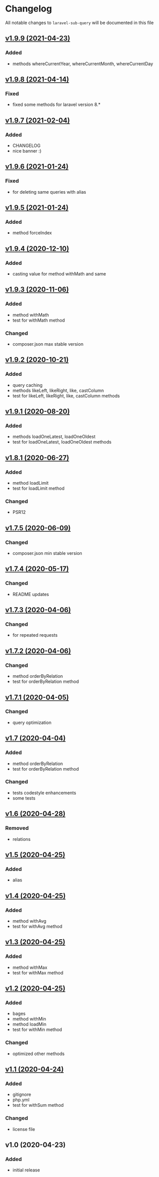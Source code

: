 # Changelog

All notable changes to `laravel-sub-query` will be documented in this file

## [v1.9.9 (2021-04-23)](https://github.com/Alexmg86/laravel-sub-query/compare/v1.9.8...v1.9.9)
### Added
- methods whereCurrentYear, whereCurrentMonth, whereCurrentDay

## [v1.9.8 (2021-04-14)](https://github.com/Alexmg86/laravel-sub-query/compare/v1.9.7...v1.9.8)
### Fixed
- fixed some methods for laravel version 8.*

## [v1.9.7 (2021-02-04)](https://github.com/Alexmg86/laravel-sub-query/compare/v1.9.6...v1.9.7)
### Added
- CHANGELOG
- nice banner :)

## [v1.9.6 (2021-01-24)](https://github.com/Alexmg86/laravel-sub-query/compare/v1.9.5...v1.9.6)
### Fixed
- for deleting same queries with alias

## [v1.9.5 (2021-01-24)](https://github.com/Alexmg86/laravel-sub-query/compare/v1.9.4...v1.9.5)
### Added
- method forceIndex

## [v1.9.4 (2020-12-10)](https://github.com/Alexmg86/laravel-sub-query/compare/v1.9.3...v1.9.4)
### Added
- casting value for method withMath and same

## [v1.9.3 (2020-11-06)](https://github.com/Alexmg86/laravel-sub-query/compare/v1.9.2...v1.9.3)
### Added
- method withMath
- test for withMath method

### Changed
- composer.json max stable version

## [v1.9.2 (2020-10-21)](https://github.com/Alexmg86/laravel-sub-query/compare/v1.9.1...v1.9.2)
### Added
- query caching
- methods likeLeft, likeRight, like, castColumn
- test for likeLeft, likeRight, like, castColumn methods

## [v1.9.1 (2020-08-20)](https://github.com/Alexmg86/laravel-sub-query/compare/v1.8.1...v1.9.1)
### Added
- methods loadOneLatest, loadOneOldest
- test for loadOneLatest, loadOneOldest methods

## [v1.8.1 (2020-06-27)](https://github.com/Alexmg86/laravel-sub-query/compare/v1.7.5...v1.8.1)
### Added
- method loadLimit
- test for loadLimit method

### Changed
- PSR12

## [v1.7.5 (2020-06-09)](https://github.com/Alexmg86/laravel-sub-query/compare/v1.7.4...v1.7.5)
### Changed
- composer.json min stable version

## [v1.7.4 (2020-05-17)](https://github.com/Alexmg86/laravel-sub-query/compare/v1.7.3...v1.7.4)
### Changed
- README updates

## [v1.7.3 (2020-04-06)](https://github.com/Alexmg86/laravel-sub-query/compare/v1.7.2...v1.7.3)
### Changed
- for repeated requests

## [v1.7.2 (2020-04-06)](https://github.com/Alexmg86/laravel-sub-query/compare/v1.7.1...v1.7.2)
### Changed
- method orderByRelation
- test for orderByRelation method

## [v1.7.1 (2020-04-05)](https://github.com/Alexmg86/laravel-sub-query/compare/v1.7...v1.7.1)
### Changed
- query optimization

## [v1.7 (2020-04-04)](https://github.com/Alexmg86/laravel-sub-query/compare/v1.6...v1.7)
### Added
- method orderByRelation
- test for orderByRelation method

### Changed
- tests codestyle enhancements
- some tests

## [v1.6 (2020-04-28)](https://github.com/Alexmg86/laravel-sub-query/compare/v1.5...v1.6)
### Removed
- relations

## [v1.5 (2020-04-25)](https://github.com/Alexmg86/laravel-sub-query/compare/v1.4...v1.5)
### Added
- alias

## [v1.4 (2020-04-25)](https://github.com/Alexmg86/laravel-sub-query/compare/v1.3...v1.4)
### Added
- method withAvg
- test for withAvg method

## [v1.3 (2020-04-25)](https://github.com/Alexmg86/laravel-sub-query/compare/v1.2...v1.3)
### Added
- method withMax
- test for withMax method

## [v1.2 (2020-04-25)](https://github.com/Alexmg86/laravel-sub-query/compare/v1.1...v1.2)
### Added
- bages
- method withMin
- method loadMin
- test for withMin method

### Changed
- optimized other methods

## [v1.1 (2020-04-24)](https://github.com/Alexmg86/laravel-sub-query/compare/v1.0...v1.1)
### Added
- gitignore
- php.yml
- test for withSum method

### Changed
- license file

## v1.0 (2020-04-23)
### Added
- initial release
